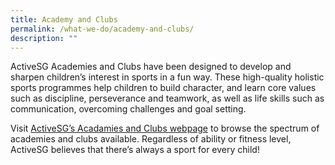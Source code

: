 ```yaml
---
title: Academy and Clubs
permalink: /what-we-do/academy-and-clubs/
description: ""
---
```

ActiveSG Academies and Clubs have been designed to develop and sharpen children’s interest in sports in a fun way. These high-quality holistic sports programmes help children to build character, and learn core values such as discipline, perseverance and teamwork, as well as life skills such as communication, overcoming challenges and goal setting. 

Visit [ActiveSG’s Acadamies and Clubs webpage](https://www.myactivesg.com/programmes/academy) to browse the spectrum of academies and clubs available. Regardless of ability or fitness level, ActiveSG believes that there’s always a sport for every child!